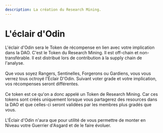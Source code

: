 ```yaml
---
description: La création du Research Mining.
---
```


# L'éclair d'Odin

L'éclair d'Odin sera le Token de récompense en lien avec votre implication dans la DAO.  C'est le Token du Research Mining. Il est off-chain et non-transférable. Il est distribué lors de contribution à la supply chain de l'analyse.\
\
Que vous soyez Rangers, Sentinelles, Forgerons ou Gardiens, vous vous verrez tous octroyé l'Éclair D'Odin. Suivant voter grade et votre implication, vos récompenses seront différentes.\
\
Ce token est ce qu'on a donc appelé un Token de Research Mining. Car ces tokens sont créés uniquement lorsque vous partagerez des resources dans la DAO et que celles-ci seront validées par les membres plus gradés que vous. \
\
L'Éclair d'Odin n'aura que pour utilité de vous permettre de monter en Niveau votre Guerrier d'Asgard et de le faire évoluer.


